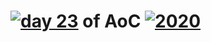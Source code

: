 # [![day 23](23)](https://adventofcode.com/2020/day/23) of AoC [![2020](2020)](https://adventofcode.com/2020)
